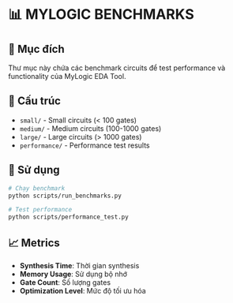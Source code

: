 # 📊 MYLOGIC BENCHMARKS

## 🎯 Mục đích

Thư mục này chứa các benchmark circuits để test performance và functionality của MyLogic EDA Tool.

## 📁 Cấu trúc

- `small/` - Small circuits (< 100 gates)
- `medium/` - Medium circuits (100-1000 gates)  
- `large/` - Large circuits (> 1000 gates)
- `performance/` - Performance test results

## 🚀 Sử dụng

```bash
# Chạy benchmark
python scripts/run_benchmarks.py

# Test performance
python scripts/performance_test.py
```

## 📈 Metrics

- **Synthesis Time**: Thời gian synthesis
- **Memory Usage**: Sử dụng bộ nhớ
- **Gate Count**: Số lượng gates
- **Optimization Level**: Mức độ tối ưu hóa
